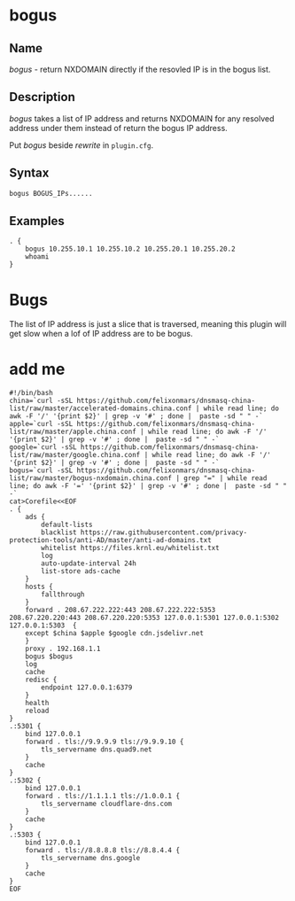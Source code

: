 # bogus

## Name

*bogus* - return NXDOMAIN directly if the resovled IP is in the bogus list.

## Description

*bogus* takes a list of IP address and returns NXDOMAIN for any resolved address under them instead
 of return the bogus IP address.
 
Put *bogus* beside *rewrite* in `plugin.cfg`.

## Syntax

~~~ txt
bogus BOGUS_IPs......
~~~

## Examples

~~~ corefile
. {
    bogus 10.255.10.1 10.255.10.2 10.255.20.1 10.255.20.2
    whoami
}
~~~

# Bugs

The list of IP address is just a slice that is traversed, meaning this plugin will get slow when a lof of
IP address are to be bogus.

# add me

```
#!/bin/bash
china=`curl -sSL https://github.com/felixonmars/dnsmasq-china-list/raw/master/accelerated-domains.china.conf | while read line; do awk -F '/' '{print $2}' | grep -v '#' ; done |  paste -sd " " -`
apple=`curl -sSL https://github.com/felixonmars/dnsmasq-china-list/raw/master/apple.china.conf | while read line; do awk -F '/' '{print $2}' | grep -v '#' ; done |  paste -sd " " -`
google=`curl -sSL https://github.com/felixonmars/dnsmasq-china-list/raw/master/google.china.conf | while read line; do awk -F '/' '{print $2}' | grep -v '#' ; done |  paste -sd " " -`
bogus=`curl -sSL https://github.com/felixonmars/dnsmasq-china-list/raw/master/bogus-nxdomain.china.conf | grep "=" | while read line; do awk -F '=' '{print $2}' | grep -v '#' ; done |  paste -sd " " -`
cat>Corefile<<EOF
. {
    ads {
        default-lists
        blacklist https://raw.githubusercontent.com/privacy-protection-tools/anti-AD/master/anti-ad-domains.txt
        whitelist https://files.krnl.eu/whitelist.txt
        log
        auto-update-interval 24h
        list-store ads-cache
    }
    hosts {
        fallthrough
    }
    forward . 208.67.222.222:443 208.67.222.222:5353 208.67.220.220:443 208.67.220.220:5353 127.0.0.1:5301 127.0.0.1:5302 127.0.0.1:5303  {
    except $china $apple $google cdn.jsdelivr.net
    }
    proxy . 192.168.1.1
    bogus $bogus
    log
    cache
    redisc {
        endpoint 127.0.0.1:6379
    }
    health
    reload
}
.:5301 {
    bind 127.0.0.1
    forward . tls://9.9.9.9 tls://9.9.9.10 {
        tls_servername dns.quad9.net
    }
    cache
}
.:5302 {
    bind 127.0.0.1
    forward . tls://1.1.1.1 tls://1.0.0.1 {
        tls_servername cloudflare-dns.com
    }
    cache
}
.:5303 {
    bind 127.0.0.1
    forward . tls://8.8.8.8 tls://8.8.4.4 {
        tls_servername dns.google
    }
    cache
}
EOF
```
